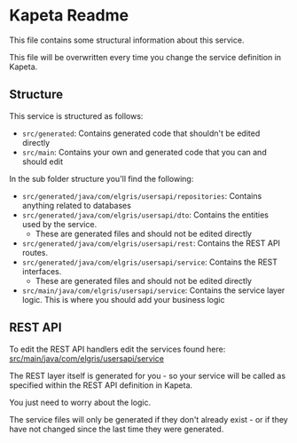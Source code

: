 # Kapeta Readme
This file contains some structural information about this service.

This file will be overwritten every time you change the service definition in Kapeta.

## Structure
This service is structured as follows:
* ```src/generated```: Contains generated code that shouldn't be edited directly
* ```src/main```: Contains your own and generated code that you can and should edit

In the sub folder structure you'll find the following:
* ```src/generated/java/com/elgris/usersapi/repositories```: Contains anything related to databases
* ```src/generated/java/com/elgris/usersapi/dto```: Contains the entities used by the service.
  * These are generated files and should not be edited directly
* ```src/generated/java/com/elgris/usersapi/rest```: Contains the REST API routes.
* ```src/generated/java/com/elgris/usersapi/service```: Contains the REST interfaces.
  * These are generated files and should not be edited directly
* ```src/main/java/com/elgris/usersapi/service```: Contains the service layer logic. This is where you should add your business logic

## REST API 
To edit the REST API handlers edit the services found here:
[src/main/java/com/elgris/usersapi/service](src/main/java/com/elgris/usersapi/service/)

The REST layer itself is generated for you - so your service
will be called as specified within the REST API definition in Kapeta.

You just need to worry about the logic.

The service files will only be generated if they don't already exist - or if they have not
changed since the last time they were generated.



